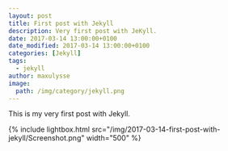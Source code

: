 ```yaml
---
layout: post
title: First post with Jekyll
description: Very first post with JeKyll.
date: 2017-03-14 13:00:00+0100
date_modified: 2017-03-14 13:00:00+0100
categories: [Jekyll]
tags:
  - jekyll
author: maxulysse
image:
  path: /img/category/jekyll.png
---
```


This is my very first post with Jekyll.

{% include lightbox.html src="/img/2017-03-14-first-post-with-jekyll/Screenshot.png" width="500" %}
